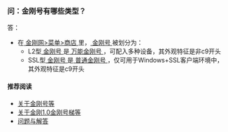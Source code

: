 ### 问：金刚号有哪些类型？
答：
- 在[ 金刚网>菜单>商店 ](https://atozitpro.net/shop/)里，[ 金刚号 ](https://a2zitpro.github.io/web/金刚号)被划分为：
  - L2型[ 金刚号 ](https://a2zitpro.github.io/web/金刚号)是[ 万能金刚号 ](https://a2zitpro.github.io/web/万能金刚号)，可配入多种设备，其外观特征是非c9开头
  - SSL型[ 金刚号 ](https://a2zitpro.github.io/web/金刚号)是[ 普通金刚号 ](https://a2zitpro.github.io/web/普通金刚号)，仅可用于Windows+SSL客户端环境中，其外观特征是c9开头

#### 推荐阅读
- [关于金刚号等](https://a2zitpro.github.io/web/列表-金刚号及相关问题)
- [关于金刚1.0金刚号梯等](https://a2zitpro.github.io/web/列表-关于金刚1.0配置金刚号型翻墙梯及相关问题)
- [问题与解答](https://a2zitpro.github.io/web/列表-问题与解答)

